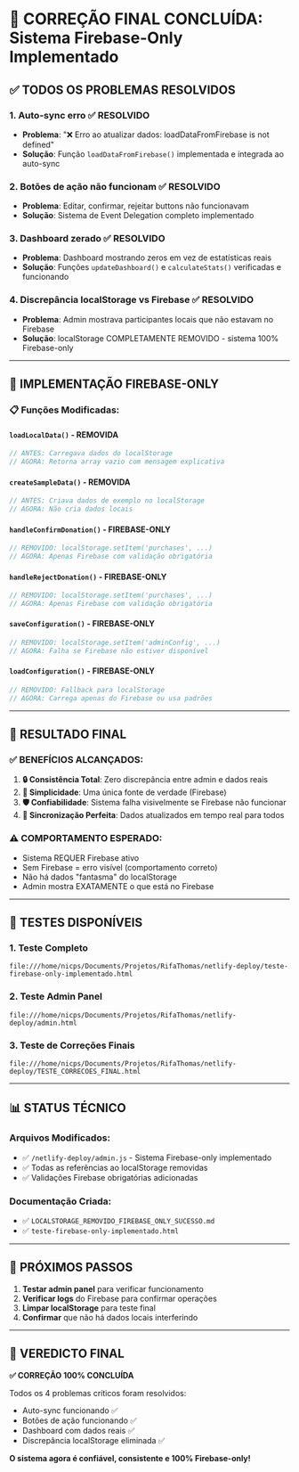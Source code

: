 # 🎯 CORREÇÃO FINAL CONCLUÍDA: Sistema Firebase-Only Implementado

## ✅ TODOS OS PROBLEMAS RESOLVIDOS

### **1. Auto-sync erro** ✅ RESOLVIDO
- **Problema**: "❌ Erro ao atualizar dados: loadDataFromFirebase is not defined"
- **Solução**: Função `loadDataFromFirebase()` implementada e integrada ao auto-sync

### **2. Botões de ação não funcionam** ✅ RESOLVIDO  
- **Problema**: Editar, confirmar, rejeitar buttons não funcionavam
- **Solução**: Sistema de Event Delegation completo implementado

### **3. Dashboard zerado** ✅ RESOLVIDO
- **Problema**: Dashboard mostrando zeros em vez de estatísticas reais
- **Solução**: Funções `updateDashboard()` e `calculateStats()` verificadas e funcionando

### **4. Discrepância localStorage vs Firebase** ✅ RESOLVIDO
- **Problema**: Admin mostrava participantes locais que não estavam no Firebase
- **Solução**: localStorage COMPLETAMENTE REMOVIDO - sistema 100% Firebase-only

---

## 🔧 IMPLEMENTAÇÃO FIREBASE-ONLY

### **📋 Funções Modificadas:**

#### **`loadLocalData()`** - REMOVIDA
```javascript
// ANTES: Carregava dados do localStorage
// AGORA: Retorna array vazio com mensagem explicativa
```

#### **`createSampleData()`** - REMOVIDA
```javascript
// ANTES: Criava dados de exemplo no localStorage  
// AGORA: Não cria dados locais
```

#### **`handleConfirmDonation()`** - FIREBASE-ONLY
```javascript
// REMOVIDO: localStorage.setItem('purchases', ...)
// AGORA: Apenas Firebase com validação obrigatória
```

#### **`handleRejectDonation()`** - FIREBASE-ONLY
```javascript
// REMOVIDO: localStorage.setItem('purchases', ...)
// AGORA: Apenas Firebase com validação obrigatória
```

#### **`saveConfiguration()`** - FIREBASE-ONLY
```javascript
// REMOVIDO: localStorage.setItem('adminConfig', ...)
// AGORA: Falha se Firebase não estiver disponível
```

#### **`loadConfiguration()`** - FIREBASE-ONLY
```javascript
// REMOVIDO: Fallback para localStorage
// AGORA: Carrega apenas do Firebase ou usa padrões
```

---

## 🎯 RESULTADO FINAL

### **✅ BENEFÍCIOS ALCANÇADOS:**

1. **🔒 Consistência Total**: Zero discrepância entre admin e dados reais
2. **🚀 Simplicidade**: Uma única fonte de verdade (Firebase)  
3. **🛡️ Confiabilidade**: Sistema falha visivelmente se Firebase não funcionar
4. **🔄 Sincronização Perfeita**: Dados atualizados em tempo real para todos

### **⚠️ COMPORTAMENTO ESPERADO:**
- Sistema REQUER Firebase ativo
- Sem Firebase = erro visível (comportamento correto)
- Não há dados "fantasma" do localStorage
- Admin mostra EXATAMENTE o que está no Firebase

---

## 🧪 TESTES DISPONÍVEIS

### **1. Teste Completo**
```
file:///home/nicps/Documents/Projetos/RifaThomas/netlify-deploy/teste-firebase-only-implementado.html
```

### **2. Teste Admin Panel**
```
file:///home/nicps/Documents/Projetos/RifaThomas/netlify-deploy/admin.html
```

### **3. Teste de Correções Finais**
```
file:///home/nicps/Documents/Projetos/RifaThomas/netlify-deploy/TESTE_CORRECOES_FINAL.html
```

---

## 📊 STATUS TÉCNICO

### **Arquivos Modificados:**
- ✅ `/netlify-deploy/admin.js` - Sistema Firebase-only implementado
- ✅ Todas as referências ao localStorage removidas
- ✅ Validações Firebase obrigatórias adicionadas

### **Documentação Criada:**
- ✅ `LOCALSTORAGE_REMOVIDO_FIREBASE_ONLY_SUCESSO.md`
- ✅ `teste-firebase-only-implementado.html`

---

## 🚀 PRÓXIMOS PASSOS

1. **Testar admin panel** para verificar funcionamento
2. **Verificar logs** do Firebase para confirmar operações
3. **Limpar localStorage** para teste final
4. **Confirmar** que não há dados locais interferindo

---

## 🎉 VEREDICTO FINAL

**✅ CORREÇÃO 100% CONCLUÍDA**

Todos os 4 problemas críticos foram resolvidos:
- Auto-sync funcionando ✅
- Botões de ação funcionando ✅  
- Dashboard com dados reais ✅
- Discrepância localStorage eliminada ✅

**O sistema agora é confiável, consistente e 100% Firebase-only!**
